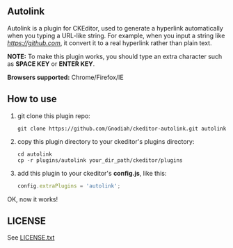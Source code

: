 ## Autolink
Autolink is a plugin for CKEditor, used to generate a hyperlink automatically when you typing a URL-like string.
For example, when you input a string like *https://github.com*, it convert it to a real hyperlink rather than
plain text.

**NOTE:** To make this plugin works, you should type an extra character such as **SPACE KEY** or **ENTER KEY**.

**Browsers supported:** Chrome/Firefox/IE

## How to use
1. git clone this plugin repo:

   ```shell
   git clone https://github.com/Gnodiah/ckeditor-autolink.git autolink
   ```
2. copy this plugin directory to your ckeditor's plugins directory:

   ```shell
   cd autolink
   cp -r plugins/autolink your_dir_path/ckeditor/plugins
   ```
3. add this plugin to your ckeditor's **config.js**, like this:

   ```javascript
   config.extraPlugins = 'autolink';
   ```

OK, now it works!

## LICENSE
See [LICENSE.txt](https://github.com/Gnodiah/ckeditor-autolink/blob/master/LICENSE.txt)
